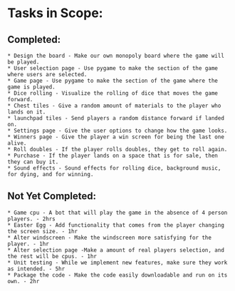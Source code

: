 # Tasks in Scope:

## Completed:
	* Design the board - Make our own monopoly board where the game will be played. 
	* User selection page - Use pygame to make the section of the game where users are selected.
	* Game page - Use pygame to make the section of the game where the game is played. 
	* Dice rolling - Visualize the rolling of dice that moves the game forward.
	* Chest tiles - Give a random amount of materials to the player who lands on it. 
	* launchpad tiles - Send players a random distance forward if landed on.
	* Settings page - Give the user options to change how the game looks. 
	* Winners page - Give the player a win screen for being the last one alive. 
	* Roll doubles - If the player rolls doubles, they get to roll again. 
	* Purchase - If the player lands on a space that is for sale, then they can buy it. 
	* Sound effects - Sound effects for rolling dice, background music, for dying, and for winning. 

## Not Yet Completed:
	* Game cpu - A bot that will play the game in the absence of 4 person players. - 2hrs
	* Easter Egg - Add functionality that comes from the player changing the screen size. - 1hr
	* Alter windscreen - Make the windscreen more satisfying for the player. - 1hr
	* Alter selection page -Make a amount of real players selection, and the rest will be cpus. - 1hr
	* Unit testing - While we implement new features, make sure they work as intended. - 5hr
	* Package the code - Make the code easily downloadable and run on its own. - 2hr
 
